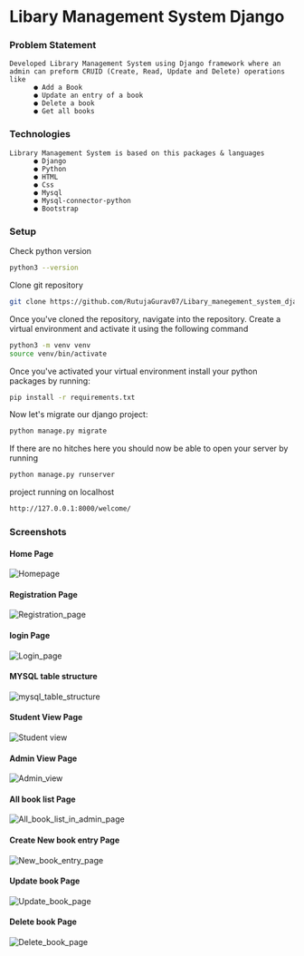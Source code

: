 # Libary Management System Django

### Problem Statement

    Developed Library Management System using Django framework where an admin can preform CRUID (Create, Read, Update and Delete) operations like
          ● Add a Book
          ● Update an entry of a book
          ● Delete a book
          ● Get all books

### Technologies
    Library Management System is based on this packages & languages
          ● Django  
          ● Python  
          ● HTML  
          ● Css 
          ● Mysql 
          ● Mysql-connector-python  
          ● Bootstrap 

### Setup

Check  python version
```bash
python3 --version
```
Clone git repository

```bash
git clone https://github.com/RutujaGurav07/Libary_manegement_system_django.git
```

Once you've cloned the repository, navigate into the repository.
Create a virtual environment and activate it using the following command
```bash
python3 -m venv venv
source venv/bin/activate
```
Once you've activated your virtual environment install your python packages by running:
```bash
pip install -r requirements.txt
```
Now let's migrate our django project:
```bash
python manage.py migrate
```  
If there are no hitches here you should now be able to open your server by running

```bash
python manage.py runserver
```  
project running on localhost

```bash
http://127.0.0.1:8000/welcome/
```  
### Screenshots
#### Home Page
![Homepage](https://user-images.githubusercontent.com/55711030/190850870-99a09f3d-5dbb-48d5-9a53-1d67453965dc.png)

#### Registration Page
![Registration_page](https://user-images.githubusercontent.com/55711030/190850903-03b3f618-3432-48c8-af72-3b8cef2a737d.png)

#### login Page
![Login_page](https://user-images.githubusercontent.com/55711030/190850932-3120d79c-14a9-4794-a10b-70c12dc78b5f.png)

#### MYSQL table structure
![mysql_table_structure](https://user-images.githubusercontent.com/55711030/190851158-d1ee6255-fdb0-4a66-a131-a377ca258370.png)

#### Student View Page
![Student view](https://user-images.githubusercontent.com/55711030/190850971-830e3f9c-2ed4-4abc-a115-8919d8455653.png)

#### Admin View Page
![Admin_view](https://user-images.githubusercontent.com/55711030/190850989-657562e0-a63d-43af-b315-6db843612f72.png)

#### All book list  Page
![All_book_list_in_admin_page](https://user-images.githubusercontent.com/55711030/190851038-36642718-0f98-44d3-9b01-db754d52e7e2.png)

#### Create New book entry Page
![New_book_entry_page](https://user-images.githubusercontent.com/55711030/190851078-087786be-ed3a-4dff-8d30-96ca853d8344.png)

#### Update book Page
![Update_book_page](https://user-images.githubusercontent.com/55711030/190851123-b533f0e1-e9b6-4296-8b7a-ce315edd975b.png)

#### Delete book Page
![Delete_book_page](https://user-images.githubusercontent.com/55711030/190851135-9a3b29db-f69a-4330-9a92-59c1e8a93613.png)














          
    
  
